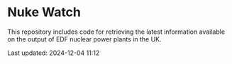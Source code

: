 # Nuke Watch

This repository includes code for retrieving the latest information available on the output of EDF nuclear power plants in the UK.

Last updated: 2024-12-04 11:12